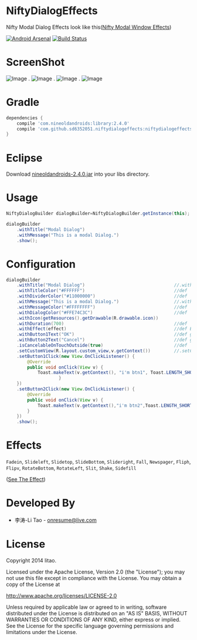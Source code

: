 NiftyDialogEffects
==================

Nifty Modal Dialog Effects look like this([Nifty Modal Window Effects][1])

[![Android Arsenal](http://img.shields.io/badge/%20%20%20Android%20Arsenal%20%20%20-%20%20%20NiftyDialogEffects%20%20%20-blue.svg)](http://android-arsenal.com/details/1/772)
[![Build Status](https://travis-ci.org/sd6352051/NiftyDialogEffects.svg?branch=master)](https://travis-ci.org/sd6352051/NiftyDialogEffects)

# ScreenShot

![Image][2]
.
![Image][3]
.
![Image][4]
.
![Image][5]

# Gradle

```groovy
dependencies {
    compile 'com.nineoldandroids:library:2.4.0'
    compile 'com.github.sd6352051.niftydialogeffects:niftydialogeffects:1.0.0@aar'
}
```
# Eclipse

Download  [nineoldandroids-2.4.0.jar](https://github.com/downloads/JakeWharton/NineOldAndroids/nineoldandroids-2.4.0.jar) into your libs directory.

# Usage
``` java
NiftyDialogBuilder dialogBuilder=NiftyDialogBuilder.getInstance(this);

dialogBuilder
    .withTitle("Modal Dialog")
    .withMessage("This is a modal Dialog.")
    .show();
```


# Configuration
``` java
dialogBuilder
    .withTitle("Modal Dialog")                                  //.withTitle(null)  no title
    .withTitleColor("#FFFFFF")                                  //def
    .withDividerColor("#11000000")                              //def
    .withMessage("This is a modal Dialog.")                     //.withMessage(null)  no Msg
    .withMessageColor("#FFFFFFFF")                              //def  | withMessageColor(int resid)
    .withDialogColor("#FFE74C3C")                               //def  | withDialogColor(int resid)
    .withIcon(getResources().getDrawable(R.drawable.icon))
    .withDuration(700)                                          //def
    .withEffect(effect)                                         //def Effectstype.Slidetop
    .withButton1Text("OK")                                      //def gone
    .withButton2Text("Cancel")                                  //def gone
    .isCancelableOnTouchOutside(true)                           //def    | isCancelable(true)
    .setCustomView(R.layout.custom_view,v.getContext())         //.setCustomView(View or ResId,context)
    .setButton1Click(new View.OnClickListener() {
        @Override
        public void onClick(View v) {
            Toast.makeText(v.getContext(), "i'm btn1", Toast.LENGTH_SHORT).show();
                    }
    })
    .setButton2Click(new View.OnClickListener() {
        @Override
        public void onClick(View v) {
            Toast.makeText(v.getContext(),"i'm btn2",Toast.LENGTH_SHORT).show();
        }
    })
    .show();
```
# Effects
`Fadein`, `Slideleft`, `Slidetop`, `SlideBottom`, `Slideright`, `Fall`, `Newspager`, `Fliph`, `Flipv`, `RotateBottom`, `RotateLeft`, `Slit`, `Shake`, `Sidefill`

([See The Effect][1])

# Developed By

* 李涛-Li Tao - <onresume@live.com>

# License
Copyright 2014 litao.

Licensed under the Apache License, Version 2.0 (the "License");
you may not use this file except in compliance with the License.
You may obtain a copy of the License at

   http://www.apache.org/licenses/LICENSE-2.0

Unless required by applicable law or agreed to in writing, software
distributed under the License is distributed on an "AS IS" BASIS,
WITHOUT WARRANTIES OR CONDITIONS OF ANY KIND, either express or implied.
See the License for the specific language governing permissions and
limitations under the License.








[1]: http://tympanus.net/Development/ModalWindowEffects/
[2]: http://img2.ph.126.net/MQFh_6FkTAD1qqzZ7EVdow==/2561703763061757743.png
[3]: http://img2.ph.126.net/uHM9MmUmlJk8moJlVyNTmw==/2568459162502797428.png
[4]: http://img1.ph.126.net/g2fw5Z1OtPBgE0cbn-HBqw==/6608233108214335942.png
[5]: http://img0.ph.126.net/iC46e1bXkU1f1rIfUZo99w==/6597620621984019408.gif

